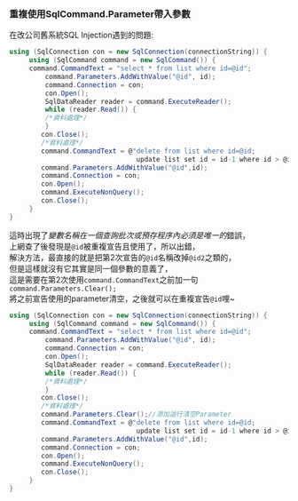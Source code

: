 ### 重複使用SqlCommand.Parameter帶入參數

在改公司舊系統SQL Injection遇到的問題:
```c#
using (SqlConnection con = new SqlConnection(connectionString)) {
     using (SqlCommand command = new SqlCommand()) {
     command.CommandText = "select * from list where id=@id";
         command.Parameters.AddWithValue("@id", id);
         command.Connection = con;
         con.Open();
         SqlDataReader reader = command.ExecuteReader();
         while (reader.Read()) {
         /*資料處理*/
         }
        con.Close();
        /*資料處理*/
        command.CommandText = @"delete from list where id=@id;
                                update list set id = id-1 where id > @id;";
        command.Parameters.AddWithValue("@id",id);
        command.Connection = con;
        con.Open();
        command.ExecuteNonQuery();
        con.Close();
     }
}
```
這時出現了*變數名稱在一個查詢批次或預存程序內必須是唯一的*錯誤，  
上網查了後發現是`@id`被重複宣告且使用了，所以出錯，  
解決方法，最直接的就是把第2次宣告的`@id`名稱改掉`@id2`之類的，  
但是這樣就沒有它其實是同一個參數的意義了，  
這是需要在第2次使用`command.CommandText`之前加一句`command.Parameters.Clear();`  
將之前宣告使用的parameter清空，之後就可以在重複宣告`@id`哩~  
```c#
using (SqlConnection con = new SqlConnection(connectionString)) {
     using (SqlCommand command = new SqlCommand()) {
     command.CommandText = "select * from list where id=@id";
         command.Parameters.AddWithValue("@id", id);
         command.Connection = con;
         con.Open();
         SqlDataReader reader = command.ExecuteReader();
         while (reader.Read()) {
         /*資料處理*/
         }
        con.Close();
        /*資料處理*/
        command.Parameters.Clear();//添加這行清空Parameter
        command.CommandText = @"delete from list where id=@id;
                                update list set id = id-1 where id > @id;";
        command.Parameters.AddWithValue("@id",id);
        command.Connection = con;
        con.Open();
        command.ExecuteNonQuery();
        con.Close();
     }
}
